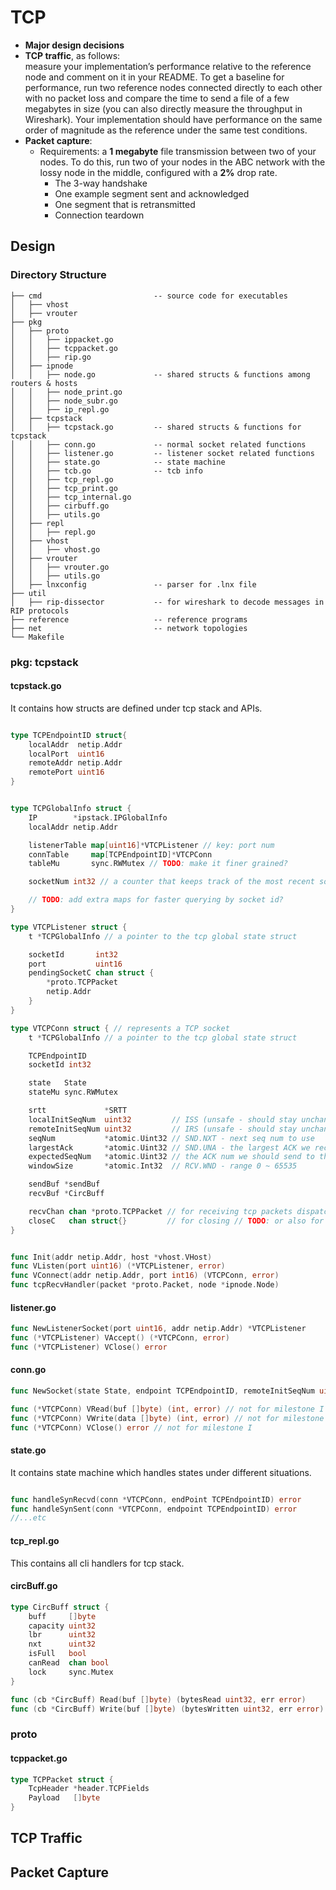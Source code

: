 # TCP

- **Major design decisions**
- **TCP traffic**, as follows: \
    measure your implementation’s performance relative to the reference node and comment on it in your README.
    To get a baseline for performance, run two reference nodes connected directly to each other with no packet loss and compare the time to send a file of a few megabytes in size (you can also directly measure the throughput in Wireshark). Your implementation should have performance on the same order of magnitude as the reference under the same test conditions.
- **Packet capture**: 
    - Requirements: a **1 megabyte** file transmission between two of your nodes. To do this, run two of your nodes in the ABC network with the lossy node in the middle, configured with a **2%** drop rate.
        - The 3-way handshake
        - One example segment sent and acknowledged
        - One segment that is retransmitted
        - Connection teardown

## Design 

### Directory Structure

```
├── cmd                         -- source code for executables
│   ├── vhost
│   ├── vrouter
├── pkg
│   ├── proto
│   │   ├── ippacket.go
│   │   ├── tcppacket.go
│   │   ├── rip.go
│   ├── ipnode
│   │   ├── node.go             -- shared structs & functions among routers & hosts
│   │   ├── node_print.go
│   │   ├── node_subr.go
│   │   ├── ip_repl.go
│   ├── tcpstack
│   │   ├── tcpstack.go         -- shared structs & functions for tcpstack
│   │   ├── conn.go             -- normal socket related functions
│   │   ├── listener.go         -- listener socket related functions
│   │   ├── state.go            -- state machine
│   │   ├── tcb.go              -- tcb info
│   │   ├── tcp_repl.go         
│   │   ├── tcp_print.go  
│   │   ├── tcp_internal.go 
│   │   ├── cirbuff.go      
│   │   ├── utils.go  
│   ├── repl
│   │   ├── repl.go
│   ├── vhost
│   │   ├── vhost.go
│   ├── vrouter
│   │   ├── vrouter.go
│   │   ├── utils.go
│   ├── lnxconfig               -- parser for .lnx file
├── util
│   ├── rip-dissector           -- for wireshark to decode messages in RIP protocols
├── reference                   -- reference programs
├── net                         -- network topologies
└── Makefile
```

### pkg: tcpstack

#### tcpstack.go

It contains how structs are defined under tcp stack and APIs.

```Go

type TCPEndpointID struct{
    localAddr  netip.Addr
    localPort  uint16
    remoteAddr netip.Addr
    remotePort uint16
}


type TCPGlobalInfo struct {
	IP        *ipstack.IPGlobalInfo
	localAddr netip.Addr

	listenerTable map[uint16]*VTCPListener // key: port num
	connTable     map[TCPEndpointID]*VTCPConn
	tableMu       sync.RWMutex // TODO: make it finer grained?

	socketNum int32 // a counter that keeps track of the most recent socket id

	// TODO: add extra maps for faster querying by socket id?
}

type VTCPListener struct {
	t *TCPGlobalInfo // a pointer to the tcp global state struct

	socketId       int32
	port           uint16
	pendingSocketC chan struct {
		*proto.TCPPacket
		netip.Addr
	}
}

type VTCPConn struct { // represents a TCP socket
	t *TCPGlobalInfo // a pointer to the tcp global state struct

	TCPEndpointID
	socketId int32

	state   State
	stateMu sync.RWMutex

	srtt             *SRTT
	localInitSeqNum  uint32         // ISS (unsafe - should stay unchanged once initialized)
	remoteInitSeqNum uint32         // IRS (unsafe - should stay unchanged once the connection is established)
	seqNum           *atomic.Uint32 // SND.NXT - next seq num to use
	largestAck       *atomic.Uint32 // SND.UNA - the largest ACK we received
	expectedSeqNum   *atomic.Uint32 // the ACK num we should send to the other side
	windowSize       *atomic.Int32  // RCV.WND - range 0 ~ 65535

	sendBuf *sendBuf
	recvBuf *CircBuff

	recvChan chan *proto.TCPPacket // for receiving tcp packets dispatched to this connection
	closeC   chan struct{}         // for closing // TODO: or also for other user input...?
}


func Init(addr netip.Addr, host *vhost.VHost) 
func VListen(port uint16) (*VTCPListener, error)
func VConnect(addr netip.Addr, port int16) (VTCPConn, error)
func tcpRecvHandler(packet *proto.Packet, node *ipnode.Node)
```

#### listener.go

```Go
func NewListenerSocket(port uint16, addr netip.Addr) *VTCPListener 
func (*VTCPListener) VAccept() (*VTCPConn, error)
func (*VTCPListener) VClose() error
```

#### conn.go

```Go
func NewSocket(state State, endpoint TCPEndpointID, remoteInitSeqNum uint32) *VTCPConn

func (*VTCPConn) VRead(buf []byte) (int, error) // not for milestone I
func (*VTCPConn) VWrite(data []byte) (int, error) // not for milestone I
func (*VTCPConn) VClose() error // not for milestone I
```

#### state.go

It contains state machine which handles states under different situations.

```Go

func handleSynRecvd(conn *VTCPConn, endPoint TCPEndpointID) error
func handleSynSent(conn *VTCPConn, endpoint TCPEndpointID) error
//...etc
```

#### tcp_repl.go
 
This contains all cli handlers for tcp stack.


#### circBuff.go

```Go
type CircBuff struct {
	buff     []byte
	capacity uint32
	lbr      uint32
	nxt      uint32
	isFull   bool
	canRead  chan bool
	lock     sync.Mutex
}

func (cb *CircBuff) Read(buf []byte) (bytesRead uint32, err error) 
func (cb *CircBuff) Write(buf []byte) (bytesWritten uint32, err error)
```

### proto

#### tcppacket.go

```Go
type TCPPacket struct {
	TcpHeader *header.TCPFields
	Payload   []byte
}
```

## TCP Traffic

## Packet Capture